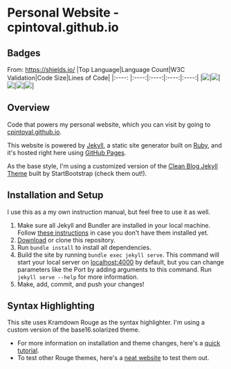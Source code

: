 # Personal Website - cpintoval.github.io
## Badges
From: https://shields.io/
|Top Language|Language Count|W3C Validation|Code Size|Lines of Code|
|:----:       |:----:|:----:|:----:|:----:|
|<img src="https://img.shields.io/github/languages/top/cpintoval/cpintoval.github.io">|<img src="https://img.shields.io/github/languages/count/cpintoval/cpintoval.github.io?color=orange">|[<img src="https://img.shields.io/w3c-validation/default?targetUrl=https%3A%2F%2Fcpintoval.github.io%2F">](https://validator.nu/?doc=https%3A%2F%2Fcpintoval.github.io%2F)|<img src="https://img.shields.io/github/languages/code-size/cpintoval/cpintoval.github.io?color=lightgray">|<img src="https://img.shields.io/tokei/lines/github/cpintoval/cpintoval.github.io">|

## Overview
Code that powers my personal website, which you can visit by going to [cpintoval.github.io](https://cpintoval.github.io/).

This website is powered by [Jekyll](https://jekyllrb.com/), a static site generator built on [Ruby](https://www.ruby-lang.org/en/), and it's hosted right here using [GitHub Pages](https://pages.github.com/).

As the base style, I'm using a customized version of the [Clean Blog Jekyll Theme](https://github.com/StartBootstrap/startbootstrap-clean-blog-jekyll) built by StartBootstrap (check them out!).

## Installation and Setup
I use this as a my own instruction manual, but feel free to use it as well.

1. Make sure all Jekyll and Bundler are installed in your local machine. Follow [these instructions](https://jekyllrb.com/docs/installation/) in case you don't have them installed yet.
2. [Download](https://github.com/cpintoval/cpintoval.github.io/archive/main.zip) or clone this repository.
3. Run `bundle install` to install all dependencies.
4. Build the site by running `bundle exec jekyll serve`. This command will start your local server on [localhost:4000](http://localhost:4000/) by default, but you can change parameters like the Port by adding arguments to this command. Run `jekyll serve --help` for more information.
5. Make, add, commit, and push your changes!

## Syntax Highlighting
This site uses Kramdown Rouge as the syntax highlighter. I'm using a custom version of the base16.solarized theme.

- For more information on installation and theme changes, here's a [quick tutorial](https://bnhr.xyz/2017/03/25/add-syntax-highlighting-to-your-jekyll-site-with-rouge.html).
- To test other Rouge themes, here's a [neat website](https://spsarolkar.github.io/rouge-theme-preview/) to test them out.
